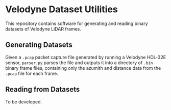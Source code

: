 # Velodyne Dataset Utilities
This repository contains software for generating and reading binary datasets of Velodyne LiDAR frames.
## Generating Datasets
Given a `.pcap` packet capture file generated by running a Velodyne HDL-32E sensor, `parser.py` parses the file and outputs it into a directory of `.bin` binary frame files, containing only the azumith and distance data from the `.pcap` file for each frame.
## Reading from Datasets
To be developed.